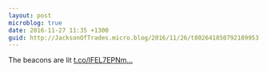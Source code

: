```yaml
---
layout: post
microblog: true
date: 2016-11-27 11:35 +1300
guid: http://JacksonOfTrades.micro.blog/2016/11/26/t802641850792189953.html
---
```

The beacons are lit [t.co/lFEL7EPNm...](https://t.co/lFEL7EPNmk)
